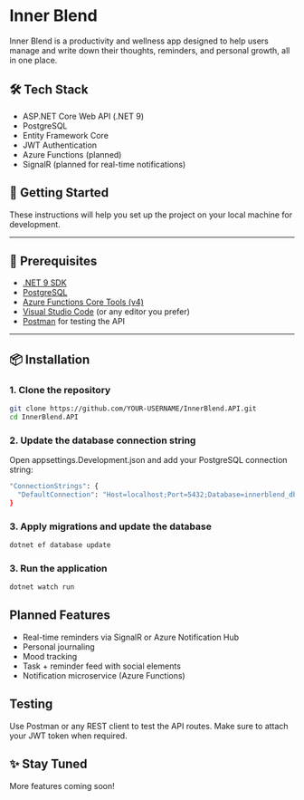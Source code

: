 # Inner Blend

Inner Blend is a productivity and wellness app designed to help users manage and write down their thoughts, reminders, and personal growth, all in one place.

## 🛠️ Tech Stack

- ASP.NET Core Web API (.NET 9)
- PostgreSQL
- Entity Framework Core
- JWT Authentication
- Azure Functions (planned)
- SignalR (planned for real-time notifications)

## 🚀 Getting Started

These instructions will help you set up the project on your local machine for development.

---

## 🔧 Prerequisites

- [.NET 9 SDK](https://dotnet.microsoft.com/en-us/download/dotnet/9.0)
- [PostgreSQL](https://www.postgresql.org/download/)
- [Azure Functions Core Tools (v4)](https://learn.microsoft.com/en-us/azure/azure-functions/functions-run-local)
- [Visual Studio Code](https://code.visualstudio.com/) (or any editor you prefer)
- [Postman](https://www.postman.com/) for testing the API

---

## 📦 Installation

### 1. Clone the repository

```bash
git clone https://github.com/YOUR-USERNAME/InnerBlend.API.git
cd InnerBlend.API
````

### 2. Update the database connection string

Open appsettings.Development.json and add your PostgreSQL connection string:
```bash
"ConnectionStrings": {
  "DefaultConnection": "Host=localhost;Port=5432;Database=innerblend_db;Username=your_user;Password=your_password"
}
````

### 3. Apply migrations and update the database
```bash
dotnet ef database update
````

### 3. Run the application
```bash
dotnet watch run
````

## Planned Features

- Real-time reminders via SignalR or Azure Notification Hub
- Personal journaling
- Mood tracking
- Task + reminder feed with social elements
- Notification microservice (Azure Functions)

## Testing
Use Postman or any REST client to test the API routes. Make sure to attach your JWT token when required.

## ✨ Stay Tuned

More features coming soon! 
